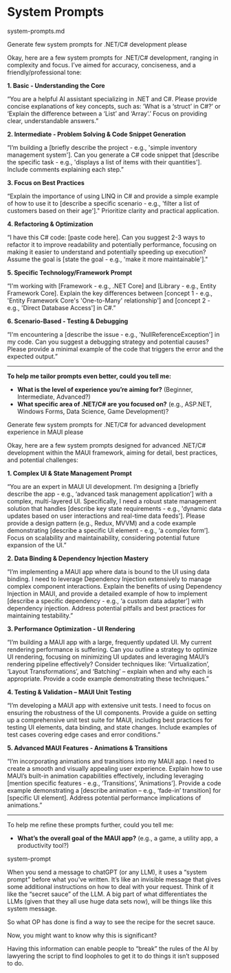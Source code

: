 # System Prompts

system-prompts.md

Generate  few system prompts for .NET/C# development please

Okay, here are a few system prompts for .NET/C# development, ranging in complexity and focus. I’ve aimed for accuracy, conciseness, and a friendly/professional tone:

**1. Basic - Understanding the Core**

“You are a helpful AI assistant specializing in .NET and C#. Please provide concise explanations of key concepts, such as:  ’What is a ‘struct’ in C#?’ or ‘Explain the difference between a ‘List’ and ‘Array’.’  Focus on providing clear, understandable answers.”

**2. Intermediate -  Problem Solving & Code Snippet Generation**

“I’m building a [briefly describe the project - e.g., 'simple inventory management system'].  Can you generate a C# code snippet that [describe the specific task - e.g., 'displays a list of items with their quantities'].  Include comments explaining each step.”

**3.  Focus on Best Practices**

“Explain the importance of using LINQ in C# and provide a simple example of how to use it to [describe a specific scenario - e.g., 'filter a list of customers based on their age']."  Prioritize clarity and practical application.

**4.  Refactoring & Optimization**

“I have this C# code: [paste code here].  Can you suggest 2-3 ways to refactor it to improve readability and potentially performance, focusing on making it easier to understand and potentially speeding up execution?  Assume the goal is [state the goal - e.g., 'make it more maintainable']."

**5.  Specific Technology/Framework Prompt**

“I'm working with [Framework - e.g., .NET Core] and [Library - e.g., Entity Framework Core].  Explain the key differences between [concept 1 - e.g., 'Entity Framework Core's 'One-to-Many' relationship'] and [concept 2 - e.g., 'Direct Database Access'] in C#.”

**6.  Scenario-Based -  Testing & Debugging**

“I'm encountering a [describe the issue - e.g., 'NullReferenceException'] in my code.  Can you suggest a debugging strategy and potential causes?  Please provide a minimal example of the code that triggers the error and the expected output.”

---

**To help me tailor prompts even better, could you tell me:**

*   **What is the level of experience you’re aiming for?** (Beginner, Intermediate, Advanced?)
*   **What specific area of .NET/C# are you focused on?** (e.g.,  ASP.NET, Windows Forms, Data Science, Game Development)?



Generate few system prompts for .NET/C# for advanced development experience in MAUI please

Okay, here are a few system prompts designed for advanced .NET/C# development within the MAUI framework, aiming for detail, best practices, and potential challenges:

**1.  Complex UI & State Management Prompt**

“You are an expert in MAUI UI development. I’m designing a [briefly describe the app - e.g., ‘advanced task management application’] with a complex, multi-layered UI.  Specifically, I need a robust state management solution that handles [describe key state requirements - e.g., 'dynamic data updates based on user interactions and real-time data feeds'].  Please provide a design pattern (e.g., Redux, MVVM) and a code example demonstrating [describe a specific UI element - e.g., ‘a complex form’].  Focus on scalability and maintainability, considering potential future expansion of the UI.”

**2.  Data Binding & Dependency Injection Mastery**

“I’m implementing a MAUI app where data is bound to the UI using data binding.  I need to leverage Dependency Injection extensively to manage complex component interactions.  Explain the benefits of using Dependency Injection in MAUI, and provide a detailed example of how to implement [describe a specific dependency - e.g., ‘a custom data adapter’] with dependency injection.  Address potential pitfalls and best practices for maintaining testability.”

**3.  Performance Optimization - UI Rendering**

“I’m building a MAUI app with a large, frequently updated UI.  My current rendering performance is suffering.  Can you outline a strategy to optimize UI rendering, focusing on minimizing UI updates and leveraging MAUI’s rendering pipeline effectively?  Consider techniques like:  ’Virtualization’, ‘Layout Transformations’, and ‘Batching’ – explain when and why each is appropriate. Provide a code example demonstrating these techniques.”

**4.  Testing & Validation – MAUI Unit Testing**

“I’m developing a MAUI app with extensive unit tests.  I need to focus on ensuring the robustness of the UI components.  Provide a guide on setting up a comprehensive unit test suite for MAUI, including best practices for testing UI elements, data binding, and state changes. Include examples of test cases covering edge cases and error conditions.”

**5.  Advanced MAUI Features -  Animations & Transitions**

“I’m incorporating animations and transitions into my MAUI app.  I need to create a smooth and visually appealing user experience.  Explain how to use MAUI’s built-in animation capabilities effectively, including leveraging [mention specific features - e.g., ‘Transitions’, ‘Animations’].  Provide a code example demonstrating a [describe animation – e.g., ‘fade-in’ transition] for [specific UI element].  Address potential performance implications of animations.”

---

To help me refine these prompts further, could you tell me:

*   **What’s the overall goal of the MAUI app?** (e.g.,  a game, a utility app, a productivity tool?)


system-prompt



When you send a message to chatGPT (or any LLM), it uses a “system prompt” before what you’ve written. It’s like an invisible message that gives some additional instructions on how to deal with your request. Think of it like the “secret sauce” of the LLM. A big part of what differentiates the LLMs (given that they all use huge data sets now), will be things like this system message.

So what OP has done is find a way to see the recipe for the secret sauce.

Now, you might want to know why this is significant?

Having this information can enable people to “break” the rules of the AI by lawyering the script to find loopholes to get it to do things it isn’t supposed to do.

